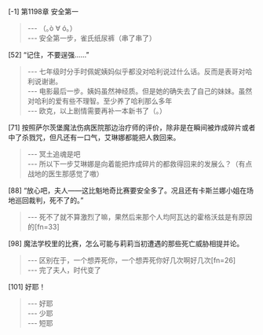 
[-1] 第1198章 安全第一
>--- （｡ò ∀ ó｡）<br>
>--- 安全第一步，雀氏纸尿裤（串了串了）<br>

[52] “记住，不要逞强……”
>--- 七年级时分手时佩妮姨妈似乎都没对哈利说过什么话。反而是表哥对哈利说谢谢。<br>
>--- 电影最后一步。姨妈虽然神经质。但是她的确失去了自己的妹妹。虽然对哈利的爱有些不理智。至少养了哈利那么多年<br>
>--- 欧克，以上剧情需要再补一本新书了（。）<br>

[71] 按照萨尔茨堡魔法伤病医院那边治疗师的评价，除非是在瞬间被炸成碎片或者中了杀戮咒，但凡还有一口气，艾琳娜都能把人救回来。
>--- 冥土追魂是吧<br>
>--- 所以下一步艾琳娜是向着能把炸成碎片的都救得回来的发展么？（有点战地的医生那感觉了嗷）<br>

[88] “放心吧，夫人——这比魁地奇比赛要安全多了。况且还有卡斯兰娜小姐在场地巡回裁判，死不了的。”
>--- 死不了就不算激烈了嘛，果然后来那个人均阿瓦达的霍格沃兹是有原因的[fn=33]<br>

[98] 魔法学校里的比赛，怎么可能与莉莉当初遭遇的那些死亡威胁相提并论。
>--- 区别在于，一个想弄死你，一个想弄死你好几次啊好几次[fn=26]<br>
>--- 完了夫人，时代变了<br>

[101] 好耶！
>--- 好耶<br>
>--- 少耶<br>
>--- 短耶<br>
